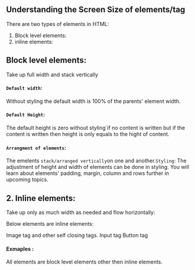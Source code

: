## Understanding the Screen Size of elements/tag

There are two types of elements in HTML:

1.  Block level elements:
2.  inline elements:

## Block level elements:

Take up full width and stack vertically

#### `Default width`:

Without styling the default width is 100% of the parents' element width.

#### `Default Height`:

The default height is zero without styling`if no content is written but if the content is written then height is only equals to the hight of content.

#### `Arrangment of elements`:

The emelents `stack/arranged vertically`on one and another.`Styling`: The adjustment of height and width of elements can be done in styling.
You will learn about elements' padding, margin, column and rows further in upcoming topics.

## 2. Inline elements:

Take up only as much width as needed and flow horizontally:

Below elements are inline elements:

Image tag and other self closing tags.
Input tag
Button tag

#### Exmaples :

All elements are block level elements other then inline elements.
